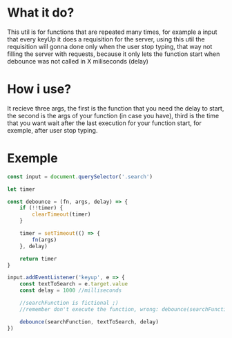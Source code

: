 <h1>What it do?</h1>
<p>This util is for functions that are repeated many times, for example a input that every keyUp it does a requisition for the server, using this util the requisition will gonna done only when the user stop typing, 
that way not filling the server with requests, because it only lets the function start when debounce was not called in X miliseconds (delay)</p>
<h1>How i use?</h1>
<p>It recieve three args, the first is the function that you need the delay to start, the second is the args of your function (in case you have), third is the time that you want wait after the last execution for your function start, for exemple, after user stop typing.</p>

<h1>Exemple</h1>

```javascript
const input = document.querySelector('.search')

let timer

const debounce = (fn, args, delay) => {
    if (!!timer) {
        clearTimeout(timer)
    }

    timer = setTimeout(() => {
        fn(args)
    }, delay)

    return timer
}

input.addEventListener('keyup', e => {
    const textToSearch = e.target.value
    const delay = 1000 //milliseconds

    //searchFunction is fictional ;)
    //remember don't execute the function, wrong: debounce(searchFunction(), textoToSearch, delay)

    debounce(searchFunction, textToSearch, delay)
})
```